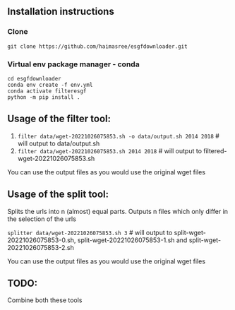 ## Installation instructions

### Clone 
```git clone https://github.com/haimasree/esgfdownloader.git```

### Virtual env package manager - conda
```
cd esgfdownloader
conda env create -f env.yml
conda activate filteresgf
python -m pip install .
```


## Usage of the filter tool:

1. `filter data/wget-20221026075853.sh -o data/output.sh 2014 2018` # will output to data/output.sh
2. `filter data/wget-20221026075853.sh 2014 2018` # will output to  filtered-wget-20221026075853.sh

You can use the output files as you would use the original wget files


## Usage of the split tool:

Splits the urls into n (almost) equal parts. Outputs n files which only differ in the selection of the urls

`splitter data/wget-20221026075853.sh 3` # will output to split-wget-20221026075853-0.sh, split-wget-20221026075853-1.sh and split-wget-20221026075853-2.sh

You can use the output files as you would use the original wget files

## TODO:

Combine both these tools